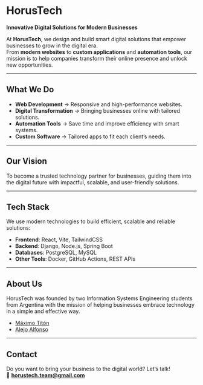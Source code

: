 # HorusTech   
**Innovative Digital Solutions for Modern Businesses**

At **HorusTech**, we design and build smart digital solutions that empower businesses to grow in the digital era.  
From **modern websites** to **custom applications** and **automation tools**, our mission is to help companies transform their online presence and unlock new opportunities.  

---

## What We Do
- **Web Development** → Responsive and high-performance websites.  
- **Digital Transformation** → Bringing businesses online with tailored solutions.  
- **Automation Tools** → Save time and improve efficiency with smart systems.  
- **Custom Software** → Tailored apps to fit each client’s needs.  

---

## Our Vision
To become a trusted technology partner for businesses, guiding them into the digital future with impactful, scalable, and user-friendly solutions.  

---

## Tech Stack
We use modern technologies to build efficient, scalable and reliable solutions:
- **Frontend**: React, Vite, TailwindCSS  
- **Backend**: Django, Node.js, Spring Boot  
- **Databases**: PostgreSQL, MySQL  
- **Other Tools**: Docker, GitHub Actions, REST APIs  

---

## About Us
HorusTech was founded by two Information Systems Engineering students from Argentina with the mission of helping businesses embrace technology in a simple and effective way.  

- [Máximo Titón](https://github.com/maxiTiton)  
- [Alejo Alfonso](https://github.com/alejoalf)  

---

## Contact
Do you want to bring your business to the digital world? Let’s talk!  
📧 **horustech.team@gmail.com**  
